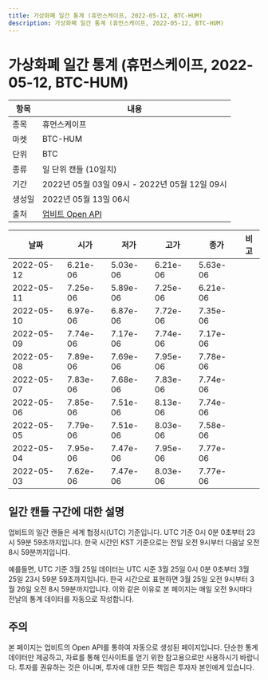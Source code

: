 ```yaml
---
title: 가상화폐 일간 통계 (휴먼스케이프, 2022-05-12, BTC-HUM)
description: 가상화폐 일간 통계 (휴먼스케이프, 2022-05-12, BTC-HUM)
---
```



가상화폐 일간 통계 (휴먼스케이프, 2022-05-12, BTC-HUM)
===

|항목|내용|
|--|--|
|종목|휴먼스케이프|
|마켓|BTC-HUM|
|단위|BTC|
|종류|일 단위 캔들 (10일치)|
|기간|2022년 05월 03일 09시 - 2022년 05월 12일 09시|
|생성일|2022년 05월 13일 06시|
|출처|[업비트 Open API](https://docs.upbit.com)|


|날짜|시가|저가|고가|종가|비고|
|--|--|--|--|--|--|
|2022-05-12|6.21e-06|5.03e-06|6.21e-06|5.63e-06|    |
|2022-05-11|7.25e-06|5.89e-06|7.25e-06|6.21e-06|    |
|2022-05-10|6.97e-06|6.87e-06|7.72e-06|7.35e-06|    |
|2022-05-09|7.74e-06|7.17e-06|7.74e-06|7.17e-06|    |
|2022-05-08|7.89e-06|7.69e-06|7.95e-06|7.78e-06|    |
|2022-05-07|7.83e-06|7.68e-06|7.83e-06|7.74e-06|    |
|2022-05-06|7.85e-06|7.51e-06|8.13e-06|7.74e-06|    |
|2022-05-05|7.79e-06|7.51e-06|8.03e-06|7.58e-06|    |
|2022-05-04|7.95e-06|7.47e-06|7.95e-06|7.77e-06|    |
|2022-05-03|7.62e-06|7.47e-06|8.03e-06|7.77e-06|    |


일간 캔들 구간에 대한 설명
---


업비트의 일간 캔들은 세계 협정시(UTC) 기준입니다. 
UTC 기준 0시 0분 0초부터 23시 59분 59초까지입니다. 
한국 시간인 KST 기준으로는 전일 오전 9시부터 다음날 오전 8시 59분까지입니다. 


예를들면, UTC 기준 3월 25일 데이터는 UTC 시준 3월 25일 0시 0분 0초부터 3월 25일 23시 59분 59초까지입니다. 
한국 시간으로 표현하면 3월 25일 오전 9시부터 3월 26일 오전 8시 59분까지입니다. 
이와 같은 이유로 본 페이지는 매일 오전 9시마다 전날의 통계 데이터를 자동으로 작성합니다. 


주의
---


본 페이지는 업비트의 Open API를 통하여 자동으로 생성된 페이지입니다. 
단순한 통계 데이터만 제공하고, 자료를 통해 인사이트를 얻기 위한 참고용으로만 사용하시기 바랍니다. 
투자를 권유하는 것은 아니며, 투자에 대한 모든 책임은 투자자 본인에게 있습니다. 
